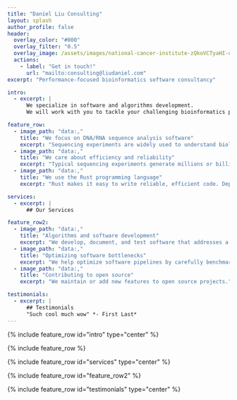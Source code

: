 ```yaml
---
title: "Daniel Liu Consulting"
layout: splash
author_profile: false
header:
  overlay_color: "#000"
  overlay_filter: "0.5"
  overlay_image: /assets/images/national-cancer-institute-zQkoVCTyaHI-unsplash.jpg
  actions:
    - label: "Get in touch!"
      url: "mailto:consulting@liudaniel.com"
excerpt: "Performance-focused bioinformatics software consultancy"

intro:
  - excerpt: |
      We specialize in software and algorithms development.
      We will work with you to tackle your challenging bioinformatics problems.

feature_row:
  - image_path: "data:,"
    title: "We focus on DNA/RNA sequence analysis software"
    excerpt: "Sequencing experiments are widely used to understand biological systems. We may take on other projects on a case-by-case basis."
  - image_path: "data:,"
    title: "We care about efficiency and reliability"
    excerpt: "Typical sequencing experiments generate millions or billions of reads. We strive to build software that easy scales to these large experiments."
  - image_path: "data:,"
    title: "We use the Rust programming language"
    excerpt: "Rust makes it easy to write reliable, efficient code. Depending on the requirements of a project, we may use other languages like Java, Python, C, etc."

services:
  - excerpt: |
      ## Our Services

feature_row2:
  - image_path: "data:,"
    title: "Algorithms and software development"
    excerpt: "We develop, document, and test software that addresses a client's needs."
  - image_path: "data:,"
    title: "Optimizing software bottlenecks"
    excerpt: "We help optimize software pipelines by carefully benchmarking and using tools like SIMD, multi-threading, etc."
  - image_path: "data:,"
    title: "Contributing to open source"
    excerpt: "We maintain or add new features to open source projects."

testimonials:
  - excerpt: |
      ## Testimonials
      "Such cool much wow" *- First Last*
---
```


{% include feature_row id="intro" type="center" %}

{% include feature_row %}

{% include feature_row id="services" type="center" %}

{% include feature_row id="feature_row2" %}

{% include feature_row id="testimonials" type="center" %}
